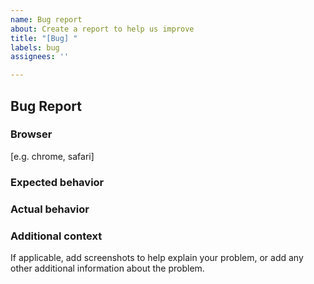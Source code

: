```yaml
---
name: Bug report
about: Create a report to help us improve
title: "[Bug] "
labels: bug
assignees: ''

---
```


## Bug Report

### Browser
[e.g. chrome, safari]

### Expected behavior

### Actual behavior

### Additional context
If applicable, add screenshots to help explain your problem, or add any other additional information about the problem.
